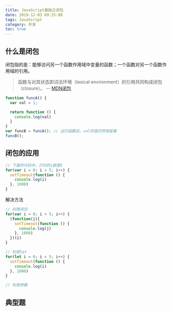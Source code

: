 ```yaml
---
title: JavaScript基础之闭包
date: 2019-12-03 09:25:08
tags: JavaScript
category: 开发
toc: true
---
```


## 什么是闭包
闭包指的是：能够访问另一个函数作用域中变量的函数；一个函数对另一个函数作用域的引用。

> 函数与对其状态即词法环境（lexical environment）的引用共同构成闭包（closure）。
> -- [MDN闭包](https://developer.mozilla.org/zh-CN/docs/Web/JavaScript/Closures)

```javascript
function funcA() {
  var val = 1;

  return function () {
    console.log(val)
  }
}
var funcB = funcA(); // 运行函数后，val的值仍然保留着
funcB();
```

## 闭包的应用
```javascript
// 下面的代码中，打印的i都是5
for(var i = 0; i < 5; i++) {
  setTimeout(function () {
    console.log(i)
  }, 1000)
}
```

解决方法
```javascript
// 利用闭包
for(var i = 0; i < 5; i++) {
  (function(j){
    setTimeout(function () {
      console.log(j)
    }, 1000)
  })(i)
}

// 利用let
for(let i = 0; i < 5; i++) {
  setTimeout(function () {
    console.log(i)
  }, 1000)
}

// 利用参数
```

## 典型题
